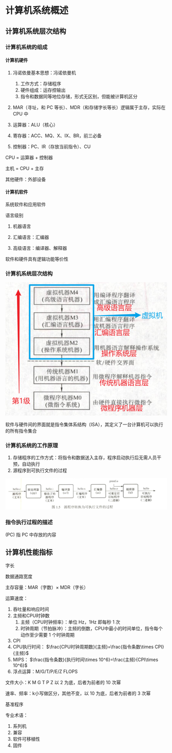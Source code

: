 # 计算机系统概述

## 计算机系统层次结构

### 计算机系统的组成

#### 计算机硬件

1. 冯诺依曼基本思想：冯诺依曼机
   1. 工作方式：存储程序
   2. 硬件组成：运存控输出
   3. 指令和数据同等地位存储，形式无区别，但能被计算机区分
2. MAR（寻址，和 PC 等长）、MDR（和存储字长等长）逻辑属于主存，实际在 CPU 中

3. 运算器：ALU（核心）

4. 寄存器：ACC、MQ、X、IX、BR，前三必备

5. 控制器：PC、IR（存放当前指令）、CU

CPU = 运算器 + 控制器

主机 = CPU + 主存

其他硬件：外部设备

#### 计算机软件

系统软件和应用软件

语言级别

1. 机器语言

2. 汇编语言：汇编器

3. 高级语言：编译器、解释器


软件和硬件具有逻辑功能等价性

### 计算机系统层次结构

![image-20230920003931583](./1.计算机系统概述.assets/image-20230920003931583.png)

软件与硬件间的界面就是指令集体系结构（ISA），其定义了一台计算机可以执行的所有指令集合

### 计算机系统的工作原理

1. 存储程序的工作方式：将指令和数据送入主存，程序启动执行后无需人员干预，自动执行
2. 源程序到可执行文件的过程

![image-20230920004036944](./1.计算机系统概述.assets/image-20230920004036944.png)

### 指令执行过程的描述

(PC) 指 PC 中存放的内容

## 计算机性能指标

字长

数据通路宽度

主存容量：MAR（字数）× MDR（字长）

运算速度：

1. 吞吐量和响应时间
2. 主频和CPU时钟数
   1. 主频（CPU时钟频率）：单位 Hz，1Hz 即每秒 1 次
   2. 时钟周期（节拍脉冲）：主频的倒数，CPU中最小的时间单位，指令每个动作至少需要 1 个时钟周期
3. CPI
4. CPU执行时间： $\frac{CPU时钟周期数}{主频}=\frac{指令条数\times CPI}{主频}$
5. MIPS： $\frac{指令条数}{执行时间\times 10^6}=\frac{主频}{CPI\times 10^6}$
6. 浮点运算：M/G/T/P/E/Z FLOPS

文件大小：K M G T P Z 以 2 为底，后者为前者的 10 次幂

速率、频率：k小写做区分，其他不变，以 10 为底，后者为前者的 3 次幂

基准程序

专业术语：

1. 系列机
2. 兼容
3. 软件可移植性
4. 固件


